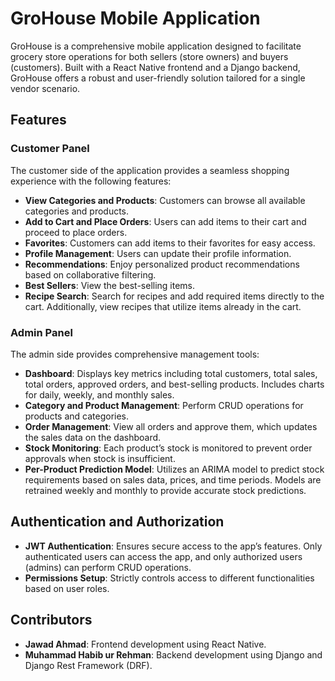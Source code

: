 # GroHouse Mobile Application

GroHouse is a comprehensive mobile application designed to facilitate grocery store operations for both sellers (store owners) and buyers (customers). Built with a React Native frontend and a Django backend, GroHouse offers a robust and user-friendly solution tailored for a single vendor scenario.

## Features

### Customer Panel

The customer side of the application provides a seamless shopping experience with the following features:

- **View Categories and Products**: Customers can browse all available categories and products.
- **Add to Cart and Place Orders**: Users can add items to their cart and proceed to place orders.
- **Favorites**: Customers can add items to their favorites for easy access.
- **Profile Management**: Users can update their profile information.
- **Recommendations**: Enjoy personalized product recommendations based on collaborative filtering.
- **Best Sellers**: View the best-selling items.
- **Recipe Search**: Search for recipes and add required items directly to the cart. Additionally, view recipes that utilize items already in the cart.

### Admin Panel

The admin side provides comprehensive management tools:

- **Dashboard**: Displays key metrics including total customers, total sales, total orders, approved orders, and best-selling products. Includes charts for daily, weekly, and monthly sales.
- **Category and Product Management**: Perform CRUD operations for products and categories.
- **Order Management**: View all orders and approve them, which updates the sales data on the dashboard.
- **Stock Monitoring**: Each product’s stock is monitored to prevent order approvals when stock is insufficient.
- **Per-Product Prediction Model**: Utilizes an ARIMA model to predict stock requirements based on sales data, prices, and time periods. Models are retrained weekly and monthly to provide accurate stock predictions.

## Authentication and Authorization

- **JWT Authentication**: Ensures secure access to the app’s features. Only authenticated users can access the app, and only authorized users (admins) can perform CRUD operations.
- **Permissions Setup**: Strictly controls access to different functionalities based on user roles.

## Contributors

- **Jawad Ahmad**: Frontend development using React Native.
- **Muhammad Habib ur Rehman**: Backend development using Django and Django Rest Framework (DRF).
